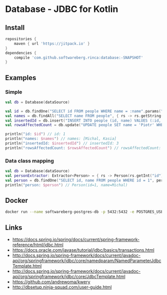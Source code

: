 # Database - JDBC for Kotlin

## Install

```groovy
repositories {
    maven { url 'https://jitpack.io' }
}
dependencies {
    compile 'com.github.softwareberg.rinca:database:-SNAPSHOT'
}
```

## Examples

### Simple

```kotlin
val db = Database(dataSource)

val id = db.findOne("SELECT id FROM people WHERE name = :name".params("name" to "Michal"), { rs -> rs.getInt("id") })
val names = db.findAll("SELECT name FROM people", { rs -> rs.getString("name") })
val insertedId = db.insert("INSERT INTO people (id, name) VALUES (:id, :name)".params("id" to 3, "name" to "Michal"))["id"]
val rowsAffectedCount = db.update("UPDATE people SET name = 'Piotr' WHERE id = ?".paramsList(2))

println("id: $id") // id: 1
println("names: $names") // names: [Michal, Kasia]
println("insertedId: $insertedId") // insertedId: 3
println("rowsAffectedCount: $rowsAffectedCount") // rowsAffectedCount: 1
```

### Data class mapping

```kotlin
val db = Database(dataSource)
val personExtractor: Extractor<Person> = { rs -> Person(rs.getInt("id"), rs.getString("name")) }
val person = db.findOne("SELECT id, name FROM people WHERE id = 1", personExtractor)
println("person: $person") // Person(id=1, name=Michal)
```

## Docker

```bash
docker run --name softwareberg-postgres-db -p 5432:5432 -e POSTGRES_USER=softwareberg -e POSTGRES_PASSWORD=softwareberg -d postgres:9.6
```

## Links

* https://docs.spring.io/spring/docs/current/spring-framework-reference/html/jdbc.html
* https://docs.oracle.com/javase/tutorial/jdbc/basics/transactions.html
* http://docs.spring.io/spring-framework/docs/current/javadoc-api/org/springframework/jdbc/core/namedparam/NamedParameterJdbcTemplate.html
* http://docs.spring.io/spring-framework/docs/current/javadoc-api/org/springframework/jdbc/core/JdbcTemplate.html
* https://github.com/andrewoma/kwery
* http://dbsetup.ninja-squad.com/user-guide.html
